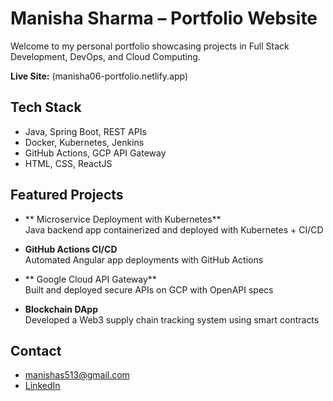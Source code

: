 # Manisha Sharma – Portfolio Website

Welcome to my personal portfolio showcasing projects in Full Stack Development, DevOps, and Cloud Computing.

**Live Site:** (manisha06-portfolio.netlify.app)

## Tech Stack
- Java, Spring Boot, REST APIs
- Docker, Kubernetes, Jenkins
- GitHub Actions, GCP API Gateway
- HTML, CSS, ReactJS

## Featured Projects
- ** Microservice Deployment with Kubernetes**  
  Java backend app containerized and deployed with Kubernetes + CI/CD

- **GitHub Actions CI/CD**  
  Automated Angular app deployments with GitHub Actions

- ** Google Cloud API Gateway**  
  Built and deployed secure APIs on GCP with OpenAPI specs

- **Blockchain DApp**  
  Developed a Web3 supply chain tracking system using smart contracts

## Contact
- manishas513@gmail.com  
- [LinkedIn](https://www.linkedin.com/in/manisha-sharma06)

